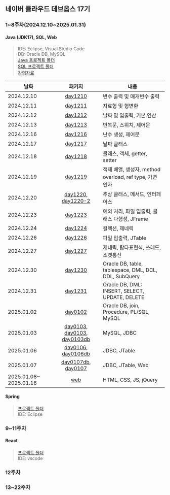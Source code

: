 ## 네이버 클라우드 데브옵스 17기

### 1&#126;8주차(2024.12.10&#126;2025.01.31)
#### **Java (JDK17), SQL, Web**  
> IDE: Eclipse, Visual Studio Code  
> DB: Oracle DB, MySQL  
> [Java 프로젝트 폴더](./java/workspace/classProject/)  
> [SQL 프로젝트 폴더](./sql/)  
> [강의자료](./강의자료/)

|날짜|패키지|내용|
|---|:---:|---|
|2024.12.10|[day1210](./java/workspace/classProject/day1210/)|변수 출력 및 매개변수 출력|
|2024.12.11|[day1211](./java/workspace/classProject/day1211/)|자료형 및 형변환|
|2024.12.12|[day1212](./java/workspace/classProject/day1212/)|날짜 및 입출력, 기본 연산|
|2024.12.13|[day1213](./java/workspace/classProject/day1213/)|반복문, 스위치, 제어문|
|2024.12.16|[day1216](./java/workspace/classProject/day1216/)|난수 생성, 제어문|
|2024.12.17|[day1217](./java/workspace/classProject/day1217/)|날짜 클래스|
|2024.12.18|[day1218](./java/workspace/classProject/day1218/)|클래스, 객체, getter, setter|
|2024.12.19|[day1219](./java/workspace/classProject/day1219/)|객체 배열, 생성자, method overload, ref type, 가변 인자|
|2024.12.20|[day1220](./java/workspace/classProject/day1220/), [day1220-2](./java/workspace/classProject/day1220_2/)|추상 클래스, 메서드, 인터페이스|
|2024.12.23|[day1223](./java/workspace/classProject/day1223/)|예외 처리, 파일 입출력, 클래스 다형성, JFrame|
|2024.12.24|[day1224](./java/workspace/classProject/day1224/)|컬렉션, 제네릭|
|2024.12.26|[day1226](./java/workspace/classProject/day1226/)|파일 입출력, JTable|
|2024.12.27|[day1227](./java/workspace/classProject/day1227/)|제네릭, 람다표현식, 쓰레드, 소켓통신|
|2024.12.30|[day1230](./sql/day1230/)|Oracle DB, table, tablespace, DML, DCL, DDL, SubQuery|
|2024.12.31|[day1231](./sql/day1231/)|Oracle DB, DML: INSERT, SELECT, UPDATE, DELETE|
|2025.01.02|[day0102](./sql/day0102/)|Oracle DB, join, Procedure, PL/SQL, MySQL|
|2025.01.03|[day0103](./sql/day0103/), [day0103](./java/workspace/classProject/day0103/), [day0103db](./java/workspace/classProject/day0103db/)|MySQL, JDBC|
|2025.01.06|[day0106](./java/workspace/classProject/day0106/), [day0106db](./java/workspace/classProject/day0106db/)|JDBC, JTable|
|2025.01.07|[day0107db](./java/workspace/classProject/day0107db/), [day0107](./web/day0107/)|JDBC, JTable, Web|
|2025.01.08&#126; 2025.01.16|[web](./web/)|HTML, CSS, JS, jQuery|

#### **Spring**  
> [프로젝트 폴더](./spring/)  
> IDE: Eclipse

### 9&#126;11주차
#### **React**  
> [프로젝트 폴더](./react/)  
> IDE: vscode

### 12주차

### 13&#126;22주차